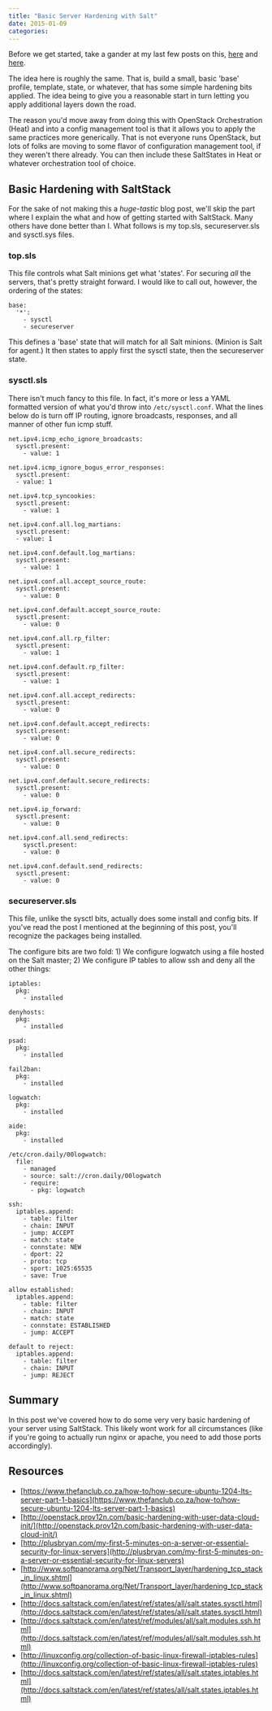```yaml
---
title: "Basic Server Hardening with Salt"
date: 2015-01-09
categories: 
---
```


Before we get started, take a gander at my last few posts on this, [here](http://openstack.prov12n.com/basic-hardening-part-2-using-heat-templates/) and [here](http://openstack.prov12n.com/basic-hardening-with-user-data-cloud-init/).

The idea here is roughly the same. That is, build a small, basic 'base' profile, template, state, or whatever, that has some simple hardening bits applied. The idea being to give you a reasonable start in turn letting you apply additional layers down the road.

The reason you'd move away from doing this with OpenStack Orchestration (Heat) and into a config management tool is that it allows you to apply the same practices more generically. That is not everyone runs OpenStack, but lots of folks are moving to some flavor of configuration management tool, if they weren't there already. You can then include these SaltStates in Heat or whatever orchestration tool of choice.

## Basic Hardening with SaltStack

For the sake of not making this a *huge-tastic* blog post, we'll skip the part where I explain the what and how of getting started with SaltStack. Many others have done better than I. What follows is my top.sls, secureserver.sls and sysctl.sys files.

### top.sls

This file controls what Salt minions get what 'states'. For securing *all* the servers, that's pretty straight forward. I would like to call out, however, the ordering of the states:

```
base:
  '*':
    - sysctl
    - secureserver
```

This defines a 'base' state that will match for all Salt minions. (Minion is Salt for agent.) It then states to apply first the sysctl state, then the secureserver state.

### sysctl.sls

There isn't much fancy to this file. In fact, it's more or less a YAML formatted version of what you'd throw into ```/etc/sysctl.conf```. What the lines below do is turn off IP routing, ignore broadcasts, responses, and all manner of other fun icmp stuff.

```
net.ipv4.icmp_echo_ignore_broadcasts:
  sysctl.present:
    - value: 1

net.ipv4.icmp_ignore_bogus_error_responses:
  sysctl.present:
  - value: 1

net.ipv4.tcp_syncookies:
  sysctl.present:
    - value: 1

net.ipv4.conf.all.log_martians:
  sysctl.present:
  - value: 1

net.ipv4.conf.default.log_martians:
  sysctl.present:
    - value: 1

net.ipv4.conf.all.accept_source_route:
  sysctl.present:
    - value: 0

net.ipv4.conf.default.accept_source_route:
  sysctl.present:
    - value: 0

net.ipv4.conf.all.rp_filter:
  sysctl.present:
    - value: 1

net.ipv4.conf.default.rp_filter:
  sysctl.present:
    - value: 1

net.ipv4.conf.all.accept_redirects:
  sysctl.present:
    - value: 0

net.ipv4.conf.default.accept_redirects:
  sysctl.present:
    - value: 0

net.ipv4.conf.all.secure_redirects:
  sysctl.present:
    - value: 0

net.ipv4.conf.default.secure_redirects:
  sysctl.present:
    - value: 0

net.ipv4.ip_forward:
  sysctl.present:
    - value: 0

net.ipv4.conf.all.send_redirects:
    sysctl.present:
    - value: 0

net.ipv4.conf.default.send_redirects:
  sysctl.present:
    - value: 0
```

### secureserver.sls

This file, unlike the sysctl bits, actually does some install and config bits. If you've read the post I mentioned at the beginning of this post, you'll recognize the packages being installed.

The configure bits are two fold: 1) We configure logwatch using a file hosted on the Salt master; 2) We configure IP tables to allow ssh and deny all the other things:

```
iptables:
  pkg:
    - installed

denyhosts:
  pkg:
    - installed

psad:
  pkg:
    - installed

fail2ban:
  pkg:
    - installed

logwatch:
  pkg:
    - installed

aide:
  pkg:
    - installed

/etc/cron.daily/00logwatch:
  file:
    - managed
    - source: salt://cron.daily/00logwatch
    - require:
      - pkg: logwatch

ssh:
  iptables.append:
    - table: filter
    - chain: INPUT
    - jump: ACCEPT
    - match: state
    - connstate: NEW
    - dport: 22
    - proto: tcp
    - sport: 1025:65535
    - save: True

allow established:
  iptables.append:
    - table: filter
    - chain: INPUT
    - match: state
    - connstate: ESTABLISHED
    - jump: ACCEPT

default to reject:
  iptables.append:
    - table: filter
    - chain: INPUT
    - jump: REJECT
```

## Summary

In this post we've covered how to do some very very basic hardening of your server using SaltStack. This likely wont work for all circumstances (like if you're going to actually run nginx or apache, you need to add those ports accordingly).

## Resources
- [https://www.thefanclub.co.za/how-to/how-secure-ubuntu-1204-lts-server-part-1-basics](https://www.thefanclub.co.za/how-to/how-secure-ubuntu-1204-lts-server-part-1-basics)
- [http://openstack.prov12n.com/basic-hardening-with-user-data-cloud-init/](http://openstack.prov12n.com/basic-hardening-with-user-data-cloud-init/)
- [http://plusbryan.com/my-first-5-minutes-on-a-server-or-essential-security-for-linux-servers](http://plusbryan.com/my-first-5-minutes-on-a-server-or-essential-security-for-linux-servers)
- [http://www.softpanorama.org/Net/Transport_layer/hardening_tcp_stack_in_linux.shtml](http://www.softpanorama.org/Net/Transport_layer/hardening_tcp_stack_in_linux.shtml)
- [http://docs.saltstack.com/en/latest/ref/states/all/salt.states.sysctl.html](http://docs.saltstack.com/en/latest/ref/states/all/salt.states.sysctl.html)
- [http://docs.saltstack.com/en/latest/ref/modules/all/salt.modules.ssh.html](http://docs.saltstack.com/en/latest/ref/modules/all/salt.modules.ssh.html)
- [http://linuxconfig.org/collection-of-basic-linux-firewall-iptables-rules](http://linuxconfig.org/collection-of-basic-linux-firewall-iptables-rules)
- [http://docs.saltstack.com/en/latest/ref/states/all/salt.states.iptables.html](http://docs.saltstack.com/en/latest/ref/states/all/salt.states.iptables.html)